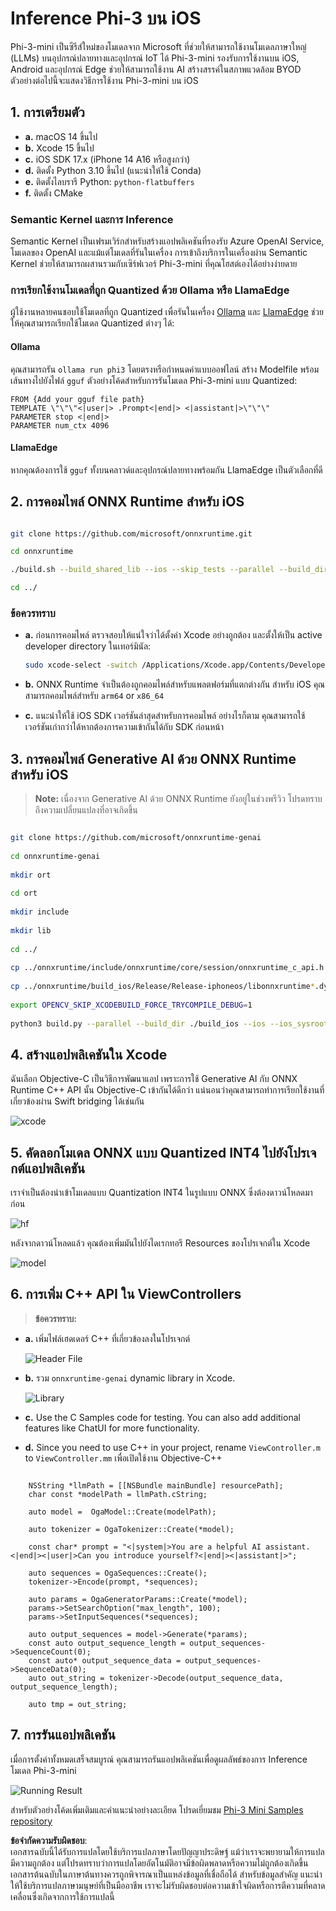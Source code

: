 # **Inference Phi-3 บน iOS**

Phi-3-mini เป็นซีรีส์ใหม่ของโมเดลจาก Microsoft ที่ช่วยให้สามารถใช้งานโมเดลภาษาใหญ่ (LLMs) บนอุปกรณ์ปลายทางและอุปกรณ์ IoT ได้ Phi-3-mini รองรับการใช้งานบน iOS, Android และอุปกรณ์ Edge ช่วยให้สามารถใช้งาน AI สร้างสรรค์ในสภาพแวดล้อม BYOD ตัวอย่างต่อไปนี้จะแสดงวิธีการใช้งาน Phi-3-mini บน iOS

## **1. การเตรียมตัว**

- **a.** macOS 14 ขึ้นไป  
- **b.** Xcode 15 ขึ้นไป  
- **c.** iOS SDK 17.x (iPhone 14 A16 หรือสูงกว่า)  
- **d.** ติดตั้ง Python 3.10 ขึ้นไป (แนะนำให้ใช้ Conda)  
- **e.** ติดตั้งไลบรารี Python: `python-flatbuffers`  
- **f.** ติดตั้ง CMake  

### Semantic Kernel และการ Inference

Semantic Kernel เป็นเฟรมเวิร์กสำหรับสร้างแอปพลิเคชันที่รองรับ Azure OpenAI Service, โมเดลของ OpenAI และแม้แต่โมเดลที่รันในเครื่อง การเข้าถึงบริการในเครื่องผ่าน Semantic Kernel ช่วยให้สามารถผสานรวมกับเซิร์ฟเวอร์ Phi-3-mini ที่คุณโฮสต์เองได้อย่างง่ายดาย

### การเรียกใช้งานโมเดลที่ถูก Quantized ด้วย Ollama หรือ LlamaEdge

ผู้ใช้งานหลายคนชอบใช้โมเดลที่ถูก Quantized เพื่อรันในเครื่อง [Ollama](https://ollama.com) และ [LlamaEdge](https://llamaedge.com) ช่วยให้คุณสามารถเรียกใช้โมเดล Quantized ต่างๆ ได้:

#### **Ollama**

คุณสามารถรัน `ollama run phi3` โดยตรงหรือกำหนดค่าแบบออฟไลน์ สร้าง Modelfile พร้อมเส้นทางไปยังไฟล์ `gguf` ตัวอย่างโค้ดสำหรับการรันโมเดล Phi-3-mini แบบ Quantized:

```gguf
FROM {Add your gguf file path}
TEMPLATE \"\"\"<|user|> .Prompt<|end|> <|assistant|>\"\"\"
PARAMETER stop <|end|>
PARAMETER num_ctx 4096
```

#### **LlamaEdge**

หากคุณต้องการใช้ `gguf` ทั้งบนคลาวด์และอุปกรณ์ปลายทางพร้อมกัน LlamaEdge เป็นตัวเลือกที่ดี

## **2. การคอมไพล์ ONNX Runtime สำหรับ iOS**

```bash

git clone https://github.com/microsoft/onnxruntime.git

cd onnxruntime

./build.sh --build_shared_lib --ios --skip_tests --parallel --build_dir ./build_ios --ios --apple_sysroot iphoneos --osx_arch arm64 --apple_deploy_target 17.5 --cmake_generator Xcode --config Release

cd ../

```

### **ข้อควรทราบ**

- **a.** ก่อนการคอมไพล์ ตรวจสอบให้แน่ใจว่าได้ตั้งค่า Xcode อย่างถูกต้อง และตั้งให้เป็น active developer directory ในเทอร์มินัล:

    ```bash
    sudo xcode-select -switch /Applications/Xcode.app/Contents/Developer
    ```

- **b.** ONNX Runtime จำเป็นต้องถูกคอมไพล์สำหรับแพลตฟอร์มที่แตกต่างกัน สำหรับ iOS คุณสามารถคอมไพล์สำหรับ `arm64` or `x86_64`

- **c.** แนะนำให้ใช้ iOS SDK เวอร์ชันล่าสุดสำหรับการคอมไพล์ อย่างไรก็ตาม คุณสามารถใช้เวอร์ชันเก่ากว่าได้หากต้องการความเข้ากันได้กับ SDK ก่อนหน้า

## **3. การคอมไพล์ Generative AI ด้วย ONNX Runtime สำหรับ iOS**

> **Note:** เนื่องจาก Generative AI ด้วย ONNX Runtime ยังอยู่ในช่วงพรีวิว โปรดทราบถึงความเปลี่ยนแปลงที่อาจเกิดขึ้น

```bash

git clone https://github.com/microsoft/onnxruntime-genai
 
cd onnxruntime-genai
 
mkdir ort
 
cd ort
 
mkdir include
 
mkdir lib
 
cd ../
 
cp ../onnxruntime/include/onnxruntime/core/session/onnxruntime_c_api.h ort/include
 
cp ../onnxruntime/build_ios/Release/Release-iphoneos/libonnxruntime*.dylib* ort/lib
 
export OPENCV_SKIP_XCODEBUILD_FORCE_TRYCOMPILE_DEBUG=1
 
python3 build.py --parallel --build_dir ./build_ios --ios --ios_sysroot iphoneos --ios_arch arm64 --ios_deployment_target 17.5 --cmake_generator Xcode --cmake_extra_defines CMAKE_XCODE_ATTRIBUTE_CODE_SIGNING_ALLOWED=NO

```

## **4. สร้างแอปพลิเคชันใน Xcode**

ฉันเลือก Objective-C เป็นวิธีการพัฒนาแอป เพราะการใช้ Generative AI กับ ONNX Runtime C++ API นั้น Objective-C เข้ากันได้ดีกว่า แน่นอนว่าคุณสามารถทำการเรียกใช้งานที่เกี่ยวข้องผ่าน Swift bridging ได้เช่นกัน

![xcode](../../../../../translated_images/xcode.6c67033ca85b703e80cc51ecaa681fbcb6ac63cc0c256705ac97bc9ca039c235.th.png)

## **5. คัดลอกโมเดล ONNX แบบ Quantized INT4 ไปยังโปรเจกต์แอปพลิเคชัน**

เราจำเป็นต้องนำเข้าโมเดลแบบ Quantization INT4 ในรูปแบบ ONNX ซึ่งต้องดาวน์โหลดมาก่อน

![hf](../../../../../translated_images/hf.b99941885c6561bb3bcc0155d409e713db6d47b4252fb6991a08ffeefc0170ec.th.png)

หลังจากดาวน์โหลดแล้ว คุณต้องเพิ่มมันไปยังไดเรกทอรี Resources ของโปรเจกต์ใน Xcode

![model](../../../../../translated_images/model.f0cb932ac2c7648211fbe5341ee1aa42b77cb7f956b6d9b084afb8fbf52927c7.th.png)

## **6. การเพิ่ม C++ API ใน ViewControllers**

> **ข้อควรทราบ:**

- **a.** เพิ่มไฟล์เฮดเดอร์ C++ ที่เกี่ยวข้องลงในโปรเจกต์

  ![Header File](../../../../../translated_images/head.2504a93b0be166afde6729fb193ebd14c5acb00a0bb6de1939b8a175b1f630fb.th.png)

- **b.** รวม `onnxruntime-genai` dynamic library in Xcode.

  ![Library](../../../../../translated_images/lib.86e12a925eb07e4e71a1466fa4f3ad27097e08505d25d34e98c33005d69b6f23.th.png)

- **c.** Use the C Samples code for testing. You can also add additional features like ChatUI for more functionality.

- **d.** Since you need to use C++ in your project, rename `ViewController.m` to `ViewController.mm` เพื่อเปิดใช้งาน Objective-C++

```objc

    NSString *llmPath = [[NSBundle mainBundle] resourcePath];
    char const *modelPath = llmPath.cString;

    auto model =  OgaModel::Create(modelPath);

    auto tokenizer = OgaTokenizer::Create(*model);

    const char* prompt = "<|system|>You are a helpful AI assistant.<|end|><|user|>Can you introduce yourself?<|end|><|assistant|>";

    auto sequences = OgaSequences::Create();
    tokenizer->Encode(prompt, *sequences);

    auto params = OgaGeneratorParams::Create(*model);
    params->SetSearchOption("max_length", 100);
    params->SetInputSequences(*sequences);

    auto output_sequences = model->Generate(*params);
    const auto output_sequence_length = output_sequences->SequenceCount(0);
    const auto* output_sequence_data = output_sequences->SequenceData(0);
    auto out_string = tokenizer->Decode(output_sequence_data, output_sequence_length);
    
    auto tmp = out_string;

```

## **7. การรันแอปพลิเคชัน**

เมื่อการตั้งค่าทั้งหมดเสร็จสมบูรณ์ คุณสามารถรันแอปพลิเคชันเพื่อดูผลลัพธ์ของการ Inference โมเดล Phi-3-mini

![Running Result](../../../../../translated_images/result.7ebd1fe614f809d776c46475275ec72e4ab898c4ec53ae62b29315c064ca6839.th.jpg)

สำหรับตัวอย่างโค้ดเพิ่มเติมและคำแนะนำอย่างละเอียด โปรดเยี่ยมชม [Phi-3 Mini Samples repository](https://github.com/Azure-Samples/Phi-3MiniSamples/tree/main/ios)

**ข้อจำกัดความรับผิดชอบ**:  
เอกสารฉบับนี้ได้รับการแปลโดยใช้บริการแปลภาษาโดยปัญญาประดิษฐ์ แม้ว่าเราจะพยายามให้การแปลมีความถูกต้อง แต่โปรดทราบว่าการแปลโดยอัตโนมัติอาจมีข้อผิดพลาดหรือความไม่ถูกต้องเกิดขึ้น เอกสารต้นฉบับในภาษาต้นทางควรถูกพิจารณาเป็นแหล่งข้อมูลที่เชื่อถือได้ สำหรับข้อมูลสำคัญ แนะนำให้ใช้บริการแปลภาษามนุษย์ที่เป็นมืออาชีพ เราจะไม่รับผิดชอบต่อความเข้าใจผิดหรือการตีความที่คลาดเคลื่อนซึ่งเกิดจากการใช้การแปลนี้